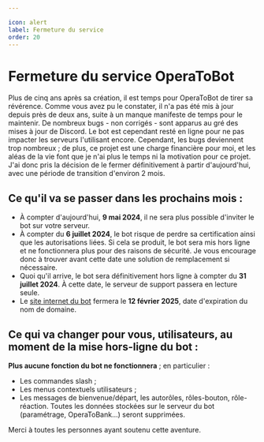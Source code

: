 ```yaml
---

icon: alert
label: Fermeture du service
order: 20
---
```


# Fermeture du service OperaToBot
Plus de cinq ans après sa création, il est temps pour OperaToBot de tirer sa révérence. 
Comme vous avez pu le constater, il n'a pas été mis à jour depuis près de deux ans, suite à un manque manifeste de temps pour le maintenir. De nombreux bugs - non corrigés - sont apparus au gré des mises à jour de Discord. Le bot est cependant resté en ligne pour ne pas impacter les serveurs l'utilisant encore. Cependant, les bugs deviennent trop nombreux ; de plus, ce projet est une charge financière pour moi, et les aléas de la vie font que je n'ai plus le temps ni la motivation pour ce projet. J'ai donc pris la décision de le fermer définitivement à partir d'aujourd'hui, avec une période de transition d'environ 2 mois.

## Ce qu'il va se passer dans les prochains mois :
- À compter d'aujourd'hui, **9 mai 2024**, il ne sera plus possible d'inviter le bot sur votre serveur. 
- À compter du **6 juillet 2024**, le bot risque de perdre sa certification ainsi que les autorisations liées. Si cela se produit, le bot sera mis hors ligne et ne fonctionnera plus pour des raisons de sécurité. Je vous encourage donc à trouver avant cette date une solution de remplacement si nécessaire.
- Quoi qu'il arrive, le bot sera définitivement hors ligne à compter du **31 juillet 2024**. À cette date, le serveur de support passera en lecture seule.
- Le [site internet du bot](https://www.operatobot.app/) fermera le **12 février 2025**, date d'expiration du nom de domaine.

## Ce qui va changer pour vous, utilisateurs, au moment de la mise hors-ligne du bot :
**Plus aucune fonction du bot ne fonctionnera** ; en particulier :
- Les commandes slash ;
- Les menus contextuels utilisateurs ;
- Les messages de bienvenue/départ, les autorôles, rôles-bouton, rôle-réaction.
Toutes les données stockées sur le serveur du bot (paramétrage, OperaToBank...) seront supprimées.

Merci à toutes les personnes ayant soutenu cette aventure.